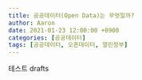 ```yaml
---
title: 공공데이터(Open Data)는 무엇일까?
author: Aaron
date: 2021-01-23 12:00:00 +0900
categories: [공공데이터]
tags: [공공데이터, 오픈데이터, 열린정부]
---
```

테스트 drafts
